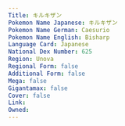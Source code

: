 ```yaml
---
﻿Title: キルキザン
Pokemon Name Japanese: キルキザン
Pokemon Name German: Caesurio
Pokemon Name English: Bisharp
Language Card: Japanese
National Dex Number: 625
Region: Unova
Regional Form: false
Additional Form: false
Mega: false
Gigantamax: false
Cover: false
Link: 
Owned: 
---
```

